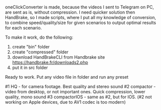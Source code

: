 oneClickConverter is made, because the videos I sent to Telegram on PC, are sent as is, without compression. I need quicker solution then HandBrake, so I made scripts, where I put all my knowledge of conversion, to combine speed/quality/size for given scenarios to output optimal results for each scenario.

To make it work, do the following:
  1. create "bin" folder
  2. create "compressed" folder
  3. download HandBrakeCLI from Handbrake site https://handbrake.fr/downloads2.php
  4. put it in src folder

Ready to work. Put any video file in folder and run any preset

#1 HQ - for camera footage. Best quality and stereo sound
#2 compactor - video from desktop, or not important ones. Quick compression, lower quality, mono sound
#3 compactorIOS - same as #2, but for IOS. (#2 not working on Apple devices, due to AV1 codec is too modern)

